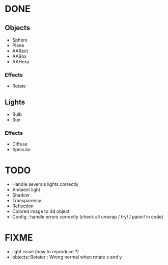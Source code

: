 # DONE

## Objects

- Sphere
- Plane
- AARect
- AABox
- AAHexa

### Effects

- Rotate

## Lights

- Bulb
- Sun

### Effects

- Diffuse
- Specular

# TODO

- Handle severals lights correctly
- Ambient light
- Shadow
- Transparency
- Reflection
- Colored image to 3d object
- Config : handle errors correctly (check all unwrap / try! / panic! in code)

# FIXME

- light issue (how to reproduce ?)
- objects::Rotater : Wrong normal when rotate x and y
